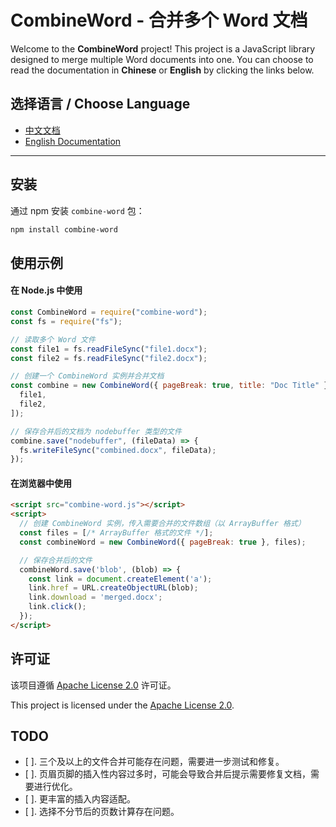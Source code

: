 # CombineWord - 合并多个 Word 文档

Welcome to the **CombineWord** project! This project is a JavaScript library designed to merge multiple Word documents into one. You can choose to read the documentation in **Chinese** or **English** by clicking the links below.

## 选择语言 / Choose Language

- [中文文档](README.zh.md)
- [English Documentation](README.en.md)

---


## 安装

通过 npm 安装 `combine-word` 包：

```bash
npm install combine-word
```



## 使用示例

#### 在 Node.js 中使用

```javascript
const CombineWord = require("combine-word");
const fs = require("fs");

// 读取多个 Word 文件
const file1 = fs.readFileSync("file1.docx");
const file2 = fs.readFileSync("file2.docx");

// 创建一个 CombineWord 实例并合并文档
const combine = new CombineWord({ pageBreak: true, title: "Doc Title" }, [
  file1,
  file2,
]);

// 保存合并后的文档为 nodebuffer 类型的文件
combine.save("nodebuffer", (fileData) => {
  fs.writeFileSync("combined.docx", fileData);
});
```

#### 在浏览器中使用

```html
<script src="combine-word.js"></script>
<script>
  // 创建 CombineWord 实例，传入需要合并的文件数组（以 ArrayBuffer 格式）
  const files = [/* ArrayBuffer 格式的文件 */];
  const combineWord = new CombineWord({ pageBreak: true }, files);

  // 保存合并后的文件
  combineWord.save('blob', (blob) => {
    const link = document.createElement('a');
    link.href = URL.createObjectURL(blob);
    link.download = 'merged.docx';
    link.click();
  });
</script>

```



## 许可证

该项目遵循 [Apache License 2.0](https://www.apache.org/licenses/LICENSE-2.0) 许可证。

This project is licensed under the [Apache License 2.0](https://www.apache.org/licenses/LICENSE-2.0).



## TODO

- [ ]. 三个及以上的文件合并可能存在问题，需要进一步测试和修复。
- [ ]. 页眉页脚的插入性内容过多时，可能会导致合并后提示需要修复文档，需要进行优化。
- [ ]. 更丰富的插入内容适配。
- [ ]. 选择不分节后的页数计算存在问题。